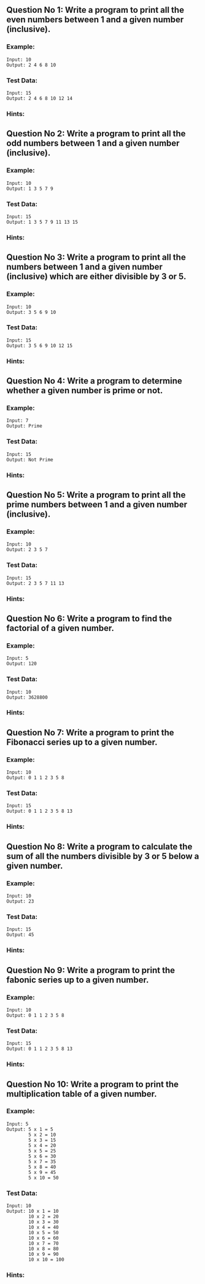 ## Question No 1: Write a program to print all the even numbers between 1 and a given number (inclusive).

### Example:

```
Input: 10
Output: 2 4 6 8 10
```

### Test Data:

```
Input: 15
Output: 2 4 6 8 10 12 14
```

### Hints:


## Question No 2: Write a program to print all the odd numbers between 1 and a given number (inclusive).

### Example:

```
Input: 10
Output: 1 3 5 7 9
```

### Test Data:

```
Input: 15
Output: 1 3 5 7 9 11 13 15
```

### Hints:


## Question No 3: Write a program to print all the numbers between 1 and a given number (inclusive) which are either divisible by 3 or 5.

### Example:

```
Input: 10
Output: 3 5 6 9 10
```

### Test Data:

```
Input: 15
Output: 3 5 6 9 10 12 15
```

### Hints:

## Question No 4: Write a program to determine whether a given number is prime or not.

### Example:

```
Input: 7
Output: Prime
```

### Test Data:

```
Input: 15
Output: Not Prime
```

### Hints:

## Question No 5: Write a program to print all the prime numbers between 1 and a given number (inclusive).

### Example:

```
Input: 10
Output: 2 3 5 7
```

### Test Data:

```
Input: 15
Output: 2 3 5 7 11 13
```

### Hints:

## Question No 6: Write a program to find the factorial of a given number.

### Example:

```
Input: 5
Output: 120
```

### Test Data:

```
Input: 10
Output: 3628800
```

### Hints:

## Question No 7: Write a program to print the Fibonacci series up to a given number.

### Example:

```
Input: 10
Output: 0 1 1 2 3 5 8
```

### Test Data:

```
Input: 15
Output: 0 1 1 2 3 5 8 13
```

### Hints:

## Question No 8: Write a program to calculate the sum of all the numbers divisible by 3 or 5 below a given number.

### Example:

```
Input: 10
Output: 23
```

### Test Data:

```
Input: 15
Output: 45
```

### Hints:

## Question No 9: Write a program to print the fabonic series up to a given number.

### Example:

```
Input: 10
Output: 0 1 1 2 3 5 8
```

### Test Data:

```
Input: 15
Output: 0 1 1 2 3 5 8 13
```

### Hints:

## Question No 10: Write a program to print the multiplication table of a given number.

### Example:

```
Input: 5
Output: 5 x 1 = 5
        5 x 2 = 10
        5 x 3 = 15
        5 x 4 = 20
        5 x 5 = 25
        5 x 6 = 30
        5 x 7 = 35
        5 x 8 = 40
        5 x 9 = 45
        5 x 10 = 50
```

### Test Data:

```
Input: 10
Output: 10 x 1 = 10
        10 x 2 = 20
        10 x 3 = 30
        10 x 4 = 40
        10 x 5 = 50
        10 x 6 = 60
        10 x 7 = 70
        10 x 8 = 80
        10 x 9 = 90
        10 x 10 = 100
```

### Hints:




